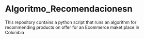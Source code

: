 # Algoritmo_Recomendacionesn
This repository contains a python script that runs an algorithm for recommending products on offer for an Ecommerce maket place in Colombia
